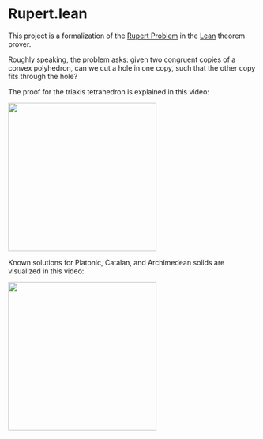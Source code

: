 # Rupert.lean

This project is a formalization of the
[Rupert Problem](https://en.wikipedia.org/wiki/Prince_Rupert%27s_cube) in
the [Lean](https://lean-lang.org/) theorem prover.

Roughly speaking, the problem asks:
given two congruent copies of a convex polyhedron,
can we cut a hole in one copy, such that the other copy fits through the hole?

The proof for the triakis tetrahedron is explained in this video:

[<img src="http://img.youtube.com/vi/jDTPBdxmxKw/maxresdefault.jpg" height="300px">](https://youtu.be/jDTPBdxmxKw)

Known solutions for Platonic, Catalan, and Archimedean solids are
visualized in this video:

[<img src="http://img.youtube.com/vi/evKFok65t_E/maxresdefault.jpg" height="300px">](https://youtu.be/evKFok65t_E)

